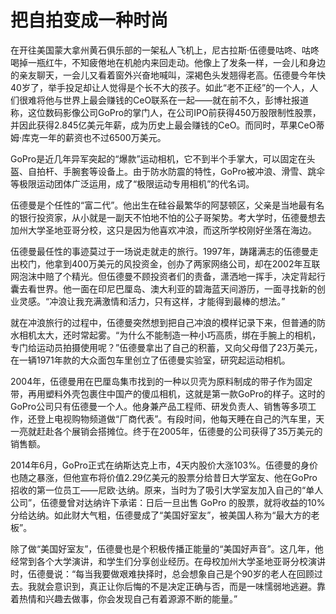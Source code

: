 # 把自拍变成一种时尚

在开往美国蒙大拿州黄石俱乐部的一架私人飞机上，尼古拉斯·伍德曼咕咚、咕咚喝掉一瓶红牛，不知疲倦地在机舱内来回走动。他像上了发条一样，一会儿和身边的亲友聊天，一会儿又看着窗外兴奋地喊叫，深褐色头发翘得老高。伍德曼今年快40岁了，举手投足却让人觉得是个长不大的孩子。如此“老不正经”的一个人，人们很难将他与世界上最会赚钱的CeO联系在一起——就在前不久，彭博社报道称，这位数码影像公司GoPro的掌门人，在公司IPO前获得450万股限制性股票，并因此获得2.845亿美元年薪，成为历史上最会赚钱的CeO。而同时，苹果CeO蒂姆·库克一年的薪资也不过6500万美元。 

GoPro是近几年异军突起的“爆款”运动相机，它不到半个手掌大，可以固定在头盔、自拍杆、手腕套等设备上。由于防水防震的特性，GoPro被冲浪、滑雪、跳伞等极限运动团体广泛运用，成了“极限运动专用相机”的代名词。 

伍德曼是个任性的“富二代”。他出生在硅谷最繁华的阿瑟顿区，父亲是当地最有名的银行投资家，从小就是一副天不怕地不怕的公子哥架势。考大学时，伍德曼想去加州大学圣地亚哥分校，这只是因为他喜欢冲浪，而这所学校刚好坐落在海边。 

伍德曼最任性的事迹莫过于一场说走就走的旅行。1997年，踌躇满志的伍德曼走出校门，他拿到400万美元的风投资金，创办了两家网络公司，却在2002年互联网泡沫中赔了个精光。但伍德曼不顾投资者们的责备，潇洒地一挥手，决定背起行囊去看世界。他一面在印尼巴厘岛、澳大利亚的碧海蓝天间游历，一面寻找新的创业灵感。“冲浪让我充满激情和活力，只有这样，才能得到最棒的想法。” 

就在冲浪旅行的过程中，伍德曼突然想到把自己冲浪的模样记录下来，但普通的防水相机太大，还时常起雾。“为什么不能制造一种小巧高质，绑在手腕上的相机，专门给运动员拍摄使用呢？”伍德曼拿出了自己的积蓄，又向父母借了23万美元，在一辆1971年款的大众面包车里创立了伍德曼实验室，研究起运动相机。 

2004年，伍德曼用在巴厘岛集市找到的一种以贝壳为原料制成的带子作为固定带，再用塑料外壳包裹住中国产的傻瓜相机，这就是第一款GoPro的样子。这时的GoPro公司只有伍德曼一个人。他身兼产品工程师、研发负责人、销售等多项工作，还登上电视购物频道做“厂商代表”。有段时间，他每天睡在自己的汽车里，天一亮就赶赴各个展销会搭摊位。终于在2005年，伍德曼的公司获得了35万美元的销售额。 

2014年6月，GoPro正式在纳斯达克上市，4天内股价大涨103%。伍德曼的身价也随之暴涨，但他宣布将价值2.29亿美元的股票分给昔日大学室友、他在GoPro招收的第一位员工——尼欧·达纳。原来，当时为了吸引大学室友加入自己的“单人公司”，伍德曼曾对达纳许下承诺：日后一旦出售 GoPro 的股票，就将收益的10%分给达纳。如此财大气粗，伍德曼成了“美国好室友”，被美国人称为“最大方的老板”。 

除了做“美国好室友”，伍德曼也是个积极传播正能量的“美国好声音”。这几年，他经常到各个大学演讲，和学生们分享创业经历。在母校加州大学圣地亚哥分校演讲时，伍德曼说：“每当我要做艰难抉择时，总会想象自己是个90岁的老人在回顾过去。我就会意识到，真正让你后悔的不是决定正确与否，而是一味懦弱地逃避。靠着热情和兴趣去做事，你会发现自己有着源源不断的能量。”